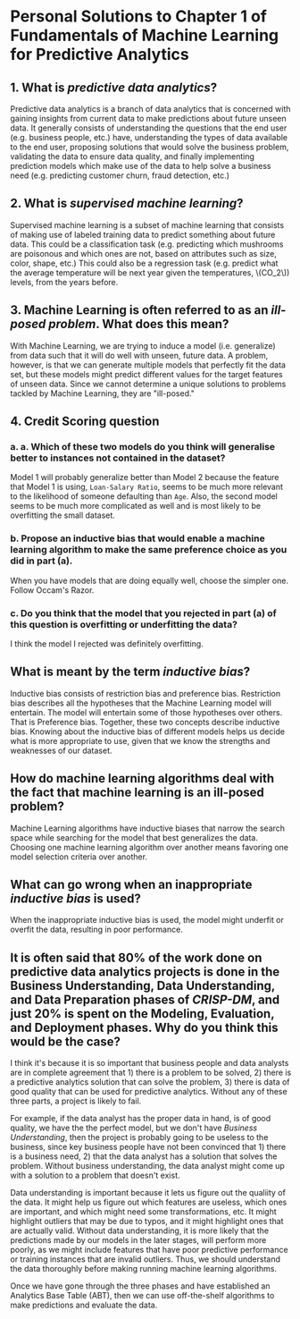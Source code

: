 # Personal Solutions to Chapter 1 of Fundamentals of Machine Learning for Predictive Analytics

## 1. What is *predictive data analytics*?

Predictive data analytics is a branch of data analytics that is concerned with
gaining insights from current data to make predictions about future unseen
data. It generally consists of understanding the questions that the end user
(e.g. business people, etc.) have, understanding the types of data available to
the end user, proposing solutions that would solve the business problem,
validating the data to ensure data quality, and finally implementing prediction
models which make use of the data to help solve a business need (e.g.
predicting customer churn, fraud detection, etc.)

## 2. What is *supervised machine learning*?

Supervised machine learning is a subset of machine learning that consists of
making use of labeled training data to predict something about future data.
This could be a classification task (e.g. predicting which mushrooms are
poisonous and which ones are not, based on attributes such as size, color,
shape, etc.) This could also be a regression task (e.g. predict what the
average temperature will be next year given the temperatures, \\(CO_2\\))
levels, from the years before.

## 3. Machine Learning is often referred to as an *ill-posed problem*. What does this mean?

With Machine Learning, we are trying to induce a model (i.e. generalize) from
data such that it will do well with unseen, future data. A problem, however, is
that we can generate multiple models that perfectly fit the data set, but these
models might predict different values for the target features of unseen data.
Since we cannot determine a unique solutions to problems tackled by Machine
Learning, they are "ill-posed."

## 4. Credit Scoring question

### a. a. Which of these two models do you think will generalise better to instances not contained in the dataset?

Model 1 will probably generalize better than Model 2 because the feature that
Model 1 is using, `Loan-Salary Ratio`, seems to be much more relevant to the
likelihood of someone defaulting than `Age`. Also, the second model seems to be
much more complicated as well and is most likely to be overfitting the small
dataset.

### b. Propose an inductive bias that would enable a machine learning algorithm to make the same preference choice as you did in part (a).

When you have models that are doing equally well, choose the simpler one.
Follow Occam's Razor.

### c. Do you think that the model that you rejected in part (a) of this question is overfitting or underfitting the data?

I think the model I rejected was definitely overfitting.

## What is meant by the term *inductive bias*?

Inductive bias consists of restriction bias and preference bias. Restriction
bias describes all the hypotheses that the Machine Learning model will
entertain. The model will entertain some of those hypotheses over others. That
is Preference bias. Together, these two concepts describe inductive bias. Knowing
about the inductive bias of different models helps us decide what is more
appropriate to use, given that we know the strengths and weaknesses of our
dataset.

## How do machine learning algorithms deal with the fact that machine learning is an ill-posed problem?

Machine Learning algorithms have inductive biases that narrow the search space
while searching for the model that best generalizes the data. Choosing one
machine learning algorithm over another means favoring one model selection
criteria over another.

## What can go wrong when an inappropriate *inductive bias* is used?

When the inappropriate inductive bias is used, the model might underfit or
overfit the data, resulting in poor performance.

## It is often said that 80% of the work done on predictive data analytics projects is done in the Business Understanding, Data Understanding, and Data Preparation phases of *CRISP-DM*, and just 20% is spent on the Modeling, Evaluation, and Deployment phases. Why do you think this would be the case?

I think it's because it is so important that business people and data analysts
are in complete agreement that 1) there is a problem to be solved, 2) there is
a predictive analytics solution that can solve the problem, 3) there is data of
good quality that can be used for predictive analytics.  Without any of these
three parts, a project is likely to fail.

For example, if the data analyst has the proper data in hand, is of good
quality, we have the the perfect model, but we don't have *Business
Understanding*, then the project is probably going to be useless to the
business, since key business people have not been convinced that 1) there is a
business need, 2) that the data analyst has a solution that solves the problem.
Without business understanding, the data analyst might come up with a solution
to a problem that doesn't exist.

Data understanding is important because it lets us figure out the qualiity of
the data. It might help us figure out which features are useless, which ones
are important, and which might need some transformations, etc. It might
highlight outliers that may be due to typos, and it might highlight ones that
are actually valid. Without data understanding, it is more likely that the
predictions made by our models in the later stages, will perform more poorly,
as we might include features that have poor predictive performance or training
instances that are invalid outliers. Thus, we should understand the data
thoroughly before making running machine learning algorithms.

Once we have gone through the three phases and have established an Analytics
Base Table (ABT), then we can use off-the-shelf algorithms to make predictions
and evaluate the data.
